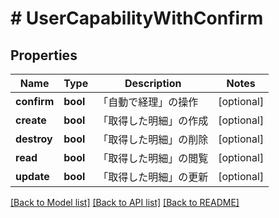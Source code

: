 # # UserCapabilityWithConfirm

## Properties

Name | Type | Description | Notes
------------ | ------------- | ------------- | -------------
**confirm** | **bool** | 「自動で経理」の操作 | [optional]
**create** | **bool** | 「取得した明細」の作成 | [optional]
**destroy** | **bool** | 「取得した明細」の削除 | [optional]
**read** | **bool** | 「取得した明細」の閲覧 | [optional]
**update** | **bool** | 「取得した明細」の更新 | [optional]

[[Back to Model list]](../../README.md#models) [[Back to API list]](../../README.md#endpoints) [[Back to README]](../../README.md)
